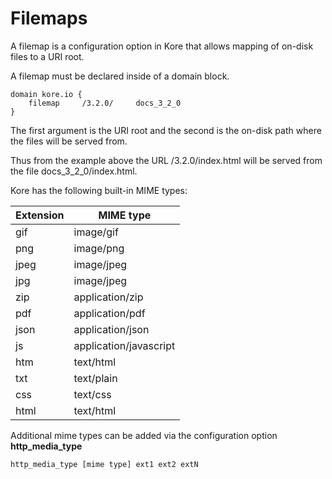 # Filemaps

A filemap is a configuration option in Kore that allows mapping
of on-disk files to a URI root.

A filemap must be declared inside of a domain block.

```
domain kore.io {
	filemap		/3.2.0/		docs_3_2_0
}
```

The first argument is the URI root and the second is the on-disk
path where the files will be served from.

Thus from the example above the URL /3.2.0/index.html will be served from
the file docs\_3\_2\_0/index.html.

Kore has the following built-in MIME types:

| Extension | MIME type|
| --- | --- |
| gif | image/gif |
| png | image/png |
| jpeg | image/jpeg |
| jpg | image/jpeg |
| zip | application/zip |
| pdf | application/pdf |
| json | application/json |
| js | application/javascript |
| htm | text/html |
| txt | text/plain |
| css | text/css |
| html | text/html |

Additional mime types can be added via the configuration option **http\_media\_type**

```
http_media_type [mime type] ext1 ext2 extN
```
